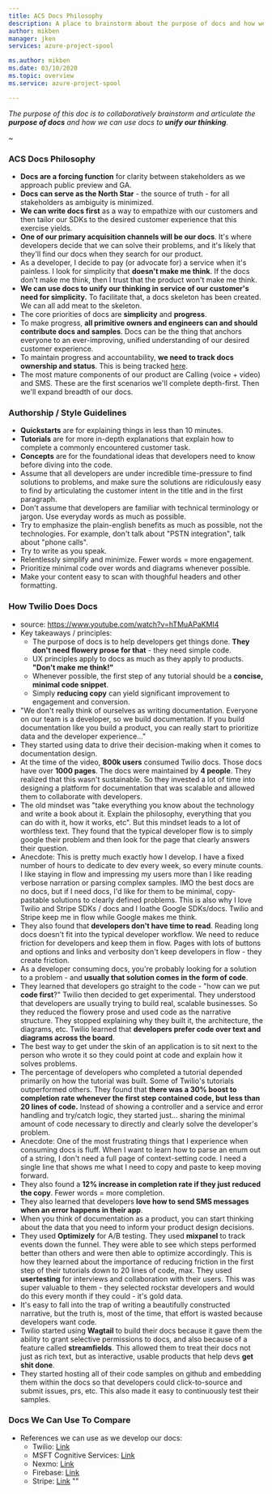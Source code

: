 ```yaml
---
title: ACS Docs Philosophy
description: A place to brainstorm about the purpose of docs and how we can deliver maximum value to our customers.
author: mikben    
manager: jken
services: azure-project-spool

ms.author: mikben
ms.date: 03/10/2020
ms.topic: overview
ms.service: azure-project-spool

---
```


*The purpose of this doc is to collaboratively brainstorm and articulate the **purpose of docs** and how we can use docs to **unify our thinking**.*

~

### ACS Docs Philosophy

- **Docs are a forcing function** for clarity between stakeholders as we approach public preview and GA.
- **Docs can serve as the North Star** - the source of truth - for all stakeholders as ambiguity is minimized.
- **We can write docs first** as a way to empathize with our customers and then tailor our SDKs to the desired customer experience that this exercise yields.
- **One of our primary acquisition channels will be our docs**. It's where developers decide that we can solve their problems, and it's likely that they'll find our docs when they search for our product.
- As a developer, I decide to pay (or advocate for) a service when it's painless. I look for simplicity that **doesn't make me think**. If the docs don't make me think, then I trust that the product won't make me think.
- **We can use docs to unify our thinking in service of our customer's need for simplicity.** To facilitate that, a docs skeleton has been created. We can all add meat to the skeleton.
- The core priorities of docs are **simplicity** and **progress**.
- To make progress, **all primitive owners and engineers can and should contribute docs and samples**. Docs can be the thing that anchors everyone to an ever-improving, unified understanding of our desired customer experience.
- To maintain progress and accountability, **we need to track docs ownership and status**. This is being tracked [here](https://microsoft.sharepoint-df.com/:x:/t/IC3SDK/EasbZy5MyMBLq2S0NyTNBVABhKiR6r8bq8Ld8clQQkgOeA?e=jxpgWn).
- The most mature components of our product are Calling (voice + video) and SMS. These are the first scenarios we'll complete depth-first. Then we'll expand breadth of our docs.

### Authorship / Style Guidelines

- **Quickstarts** are for explaining things in less than 10 minutes.
- **Tutorials** are for more in-depth explanations that explain how to complete a commonly encountered customer task.
- **Concepts** are for the foundational ideas that developers need to know before diving into the code.
- Assume that all developers are under incredible time-pressure to find solutions to problems, and make sure the solutions are ridiculously easy to find by articulating the customer intent in the title and in the first paragraph.
- Don't assume that developers are familiar with technical terminology or jargon. Use everyday words as much as possible.
- Try to emphasize the plain-english benefits as much as possible, not the technologies. For example, don't talk about "PSTN integration", talk about "phone calls".
- Try to write as you speak.
- Relentlessly simplify and minimize. Fewer words = more engagement.
- Prioritize minimal code over words and diagrams whenever possible.
- Make your content easy to scan with thoughful headers and other formatting.


### How Twilio Does Docs

- source: https://www.youtube.com/watch?v=hTMuAPaKMI4
- Key takeaways / principles:
  - The purpose of docs is to help developers get things done. **They don't need flowery prose for that** - they need simple code.
  - UX principles apply to docs as much as they apply to products. **"Don't make me think!"**
  - Whenever possible, the first step of any tutorial should be a **concise, minimal code snippet**.
  - Simply **reducing copy** can yield significant improvement to engagement and conversion.
- "We don't really think of ourselves as writing documentation. Everyone on our team is a developer, so we build documentation. If you build documentation like you build a product, you can really start to prioritize data and the developer experience..."
- They started using data to drive their decision-making when it comes to documentation design.
- At the time of the video, **800k users** consumed Twilio docs. Those docs have over **1000 pages**. The docs were maintained by **4 people**. They realized that this wasn't sustainable. So they invested a lot of time into designing a platform for documentation that was scalable and allowed them to collaborate with developers.
- The old mindset was "take everything you know about the technology and write a book about it. Explain the philosophy, everything that you can do with it, how it works, etc". But this mindset leads to a lot of worthless text. They found that the typical developer flow is to simply google their problem and then look for the page that clearly answers their question.
- Anecdote: This is pretty much exactly how I develop. I have a fixed number of hours to dedicate to dev every week, so every minute counts. I like staying in flow and impressing my users more than I like reading verbose narration or parsing complex samples. IMO the best docs are no docs, but if I need docs, I'd like for them to be minimal, copy-pastable solutions to clearly defined problems. This is also why I love Twilio and Stripe SDKs / docs and I loathe Google SDKs/docs. Twilio and Stripe keep me in flow while Google makes me think.
- They also found that **developers don't have time to read**. Reading long docs doesn't fit into the typical developer workflow. We need to reduce friction for developers and keep them in flow. Pages with lots of buttons and options and links and verbosity don't keep developers in flow - they create friction.
- As a developer consuming docs, you're probably looking for a solution to a problem - and **usually that solution comes in the form of code**.
- They learned that developers go straight to the code -  "how can we put **code first**?" Twilio then decided to get experimental. They understood that developers are usually trying to build real, scalable businesses. So they reduced the flowery prose and used code as the narrative structure. They stopped explaining why they built it, the architecture, the diagrams, etc. Twilio learned that **developers prefer code over text and diagrams across the board**.
- The best way to get under the skin of an application is to sit next to the person who wrote it so they could point at code and explain how it solves problems.
- The percentage of developers who completed a tutorial depended primarily on how the tutorial was built. Some of Twilio's tutorials outperformed others. They found that **there was a 30% boost to completion rate whenever the first step contained code, but less than 20 lines of code.** Instead of showing a controller and a service and error handling and try/catch logic, they started just... sharing the minimal amount of code necessary to directly and clearly solve the developer's problem. 
- Anecdote: One of the most frustrating things that I experience when consuming docs is fluff. When I want to learn how to parse an enum out of a string, I don't need a full page of context-setting code. I need a single line that shows me what I need to copy and paste to keep moving forward.
- They also found a **12% increase in completion rate if they just reduced the copy**. Fewer words = more completion.
- They also learned that developers **love how to send SMS messages when an error happens in their app**.
- When you think of documentation as a product, you can start thinking about the data that you need to inform your product design decisions.
- They used **Optimizely** for A/B testing. They used **mixpanel** to track events down the funnel. They were able to see which steps performed better than others and were then able to optimize accordingly. This is how they learned about the importance of reducing friction in the first step of their tutorials down to 20 lines of code, max. They used **usertesting** for interviews and collaboration with their users. This was super valuable to them - they selected rockstar developers and would do this every month if they could - it's gold data.
- It's easy to fall into the trap of writing a beautifully constructed narrative, but the truth is, most of the time, that effort is wasted because developers want code.
- Twilio started using **Wagtail** to build their docs because it gave them the ability to grant selective permissions to docs, and also because of a feature called **streamfields**. This allowed them to treat their docs not just as rich text, but as interactive, usable products that help devs **get shit done**.
- They started hosting all of their code samples on github and embedding them within the docs so that developers could click-to-source and submit issues, prs, etc. This also made it easy to continuously test their samples.

### Docs We Can Use To Compare
- References we can use as we develop our docs:
  - Twilio: [Link](https://www.twilio.com/docs/glossary/what-is-voip)
  - MSFT Cognitive Services: [Link](https://docs.microsoft.com/en-us/azure/cognitive-services/text-analytics/quickstarts/text-analytics-sdk?pivots=programming-language-javascript&tabs=version-3#sentiment-analysis)
  - Nexmo: [Link](https://developer.nexmo.com/documentation)
  - Firebase: [Link](https://firebase.google.com/docs?gclid=Cj0KCQjw6sHzBRCbARIsAF8FMpVEA7WidBpgSSFMLqD1J7X1E9h9vqhrjwyZb2qtOzGpNl_mQQz4KcAaAuqgEALw_wcB)
  - Stripe: [Link](https://stripe.com/docs?utm_campaign=paid_brand-US%20|%20Search%20|%20Category%20|%20Stripe_sitelinkNov1-1803852691&utm_medium=cpc&utm_source=google&ad_content=344587125070&utm_term=stripe%20docs&utm_matchtype=e&utm_adposition=&utm_device=c&gclid=Cj0KCQjw6sHzBRCbARIsAF8FMpVSUUXEM4Bihhj0E37fKdMJMq9IYzs5-E2dU4fJQGG_arU6UekNcXYaAtW-EALw_wcB)
""


